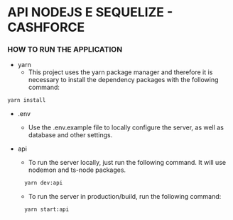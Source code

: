 # API NODEJS E SEQUELIZE - CASHFORCE

### HOW TO RUN THE APPLICATION

- yarn
  - This project uses the yarn package manager and therefore it is necessary to install the dependency packages with the following command:

```bash
yarn install
```

- .env

  - Use the .env.example file to locally configure the server, as well as database and other settings.

- api

  - To run the server locally, just run the following command. It will use nodemon and ts-node packages.

  ```bash
    yarn dev:api
  ```

  - To run the server in production/build, run the following command:

  ```bash
    yarn start:api
  ```
